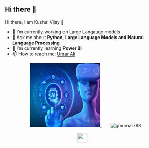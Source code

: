 ## Hi there 👋

<!--
**gmumar788/gmumar788** is a ✨ _special_ ✨ repository because its `README.md` (this file) appears on your GitHub profile.

Here are some ideas to get you started:

- 🔭 I’m currently working on Large Langauge models.
- 🌱 I’m currently learning 
- 👯 I’m looking to collaborate on ...
- 🤔 I’m looking for help with ...
- 💬 Ask me about ...
- 📫 How to reach me: ...
- 😄 Pronouns: ...
- ⚡ Fun fact: ...
-->

<hi align="center">Hi there, I am Kushal Vijay 👋</h1>

- 🔭  I’m currently working on Large Langauge models</a>
- 💬 Ask me about <strong>Python, Large Language Models and Natural Language Processing </strong>
- 🌱 I’m currently learning <strong>Power BI  </strong>
- 📫 How to reach me: <a href="https://www.linkedin.com/in/umar-ali-b47845191/" target="_blank">Umar Ali</a>

<p align="center">
  <a href="www.youtube.com/c/SavageProgrammer" target="_blank"><img src="https://github.com/gmumar788/gmumar788/blob/main/image_2024-12-07_162047159.png" height="200" width="220"> </a>&nbsp;&nbsp;&nbsp;&nbsp;&nbsp;&nbsp;
  <img src="https://github-readme-stats.vercel.app/api?username=gmumar788&show_icons=true" alt="gmumar788">
</p>

<p align="center">
  <a href="https://www.linkedin.com/in/umar-ali-b47845191/" target="_blank"><img src="https://cdn.jsdelivr.net/npm/simple-icons@3.0.1/icons/linkedin.svg" height="30" width="30"></a>
&nbsp;&nbsp;&nbsp;&nbsp;
</p>


